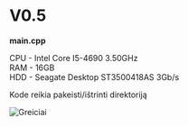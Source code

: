 # V0.5
**main.cpp** <br/>

CPU - Intel Core I5-4690 3.50GHz <br/>
RAM - 16GB <br/>
HDD - Seagate Desktop ST3500418AS 3Gb/s <br/>

<p>Kode reikia pakeisti/ištrinti direktoriją<p/>

![Greiciai](https://imgur.com/GYdexg3.png)
